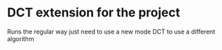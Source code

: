 # DCT extension for the project

Runs the regular way just need to use a new mode DCT to use a different algorithm
